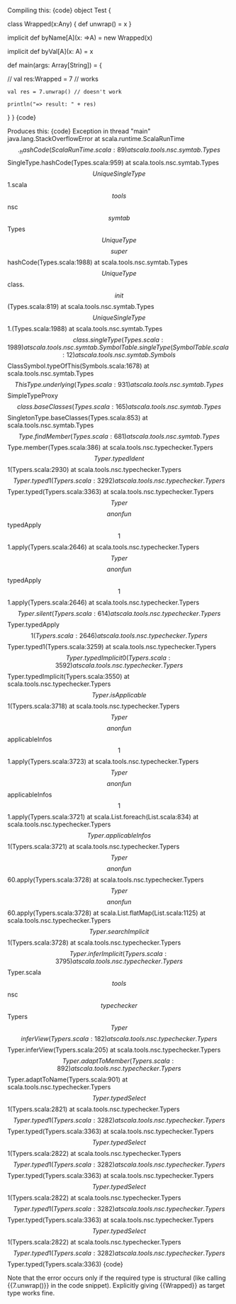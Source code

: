 Compiling this:
{code}
object Test {

  class Wrapped(x:Any) {
    def unwrap() = x
  }

  implicit def byName[A](x: =>A) = new Wrapped(x)

  implicit def byVal[A](x: A) = x
  
  def main(args: Array[String]) = {

//    val res:Wrapped = 7 // works

    val res = 7.unwrap() // doesn't work

    println("=> result: " + res)
  }
}
{code}

Produces this:
{code}
Exception in thread "main" java.lang.StackOverflowError
	at scala.runtime.ScalaRunTime$$._hashCode(ScalaRunTime.scala:89)
	at scala.tools.nsc.symtab.Types$$SingleType.hashCode(Types.scala:959)
	at scala.tools.nsc.symtab.Types$$UniqueSingleType$$1.scala$$tools$$nsc$$symtab$$Types$$UniqueType$$$$super$$hashCode(Types.scala:1988)
	at scala.tools.nsc.symtab.Types$$UniqueType$$class.$$init$$(Types.scala:819)
	at scala.tools.nsc.symtab.Types$$UniqueSingleType$$1.<init>(Types.scala:1988)
	at scala.tools.nsc.symtab.Types$$class.singleType(Types.scala:1989)
	at scala.tools.nsc.symtab.SymbolTable.singleType(SymbolTable.scala:12)
	at scala.tools.nsc.symtab.Symbols$$ClassSymbol.typeOfThis(Symbols.scala:1678)
	at scala.tools.nsc.symtab.Types$$ThisType.underlying(Types.scala:931)
	at scala.tools.nsc.symtab.Types$$SimpleTypeProxy$$class.baseClasses(Types.scala:165)
	at scala.tools.nsc.symtab.Types$$SingletonType.baseClasses(Types.scala:853)
	at scala.tools.nsc.symtab.Types$$Type.findMember(Types.scala:681)
	at scala.tools.nsc.symtab.Types$$Type.member(Types.scala:386)
	at scala.tools.nsc.typechecker.Typers$$Typer.typedIdent$$1(Typers.scala:2930)
	at scala.tools.nsc.typechecker.Typers$$Typer.typed1(Typers.scala:3292)
	at scala.tools.nsc.typechecker.Typers$$Typer.typed(Typers.scala:3363)
	at scala.tools.nsc.typechecker.Typers$$Typer$$$$anonfun$$typedApply$$1$$1.apply(Typers.scala:2646)
	at scala.tools.nsc.typechecker.Typers$$Typer$$$$anonfun$$typedApply$$1$$1.apply(Typers.scala:2646)
	at scala.tools.nsc.typechecker.Typers$$Typer.silent(Typers.scala:614)
	at scala.tools.nsc.typechecker.Typers$$Typer.typedApply$$1(Typers.scala:2646)
	at scala.tools.nsc.typechecker.Typers$$Typer.typed1(Typers.scala:3259)
	at scala.tools.nsc.typechecker.Typers$$Typer.typedImplicit0(Typers.scala:3592)
	at scala.tools.nsc.typechecker.Typers$$Typer.typedImplicit(Typers.scala:3550)
	at scala.tools.nsc.typechecker.Typers$$Typer.isApplicable$$1(Typers.scala:3718)
	at scala.tools.nsc.typechecker.Typers$$Typer$$$$anonfun$$applicableInfos$$1$$1.apply(Typers.scala:3723)
	at scala.tools.nsc.typechecker.Typers$$Typer$$$$anonfun$$applicableInfos$$1$$1.apply(Typers.scala:3721)
	at scala.List.foreach(List.scala:834)
	at scala.tools.nsc.typechecker.Typers$$Typer.applicableInfos$$1(Typers.scala:3721)
	at scala.tools.nsc.typechecker.Typers$$Typer$$$$anonfun$$60.apply(Typers.scala:3728)
	at scala.tools.nsc.typechecker.Typers$$Typer$$$$anonfun$$60.apply(Typers.scala:3728)
	at scala.List.flatMap(List.scala:1125)
	at scala.tools.nsc.typechecker.Typers$$Typer.searchImplicit$$1(Typers.scala:3728)
	at scala.tools.nsc.typechecker.Typers$$Typer.inferImplicit(Typers.scala:3795)
	at scala.tools.nsc.typechecker.Typers$$Typer.scala$$tools$$nsc$$typechecker$$Typers$$Typer$$$$inferView(Typers.scala:182)
	at scala.tools.nsc.typechecker.Typers$$Typer.inferView(Typers.scala:205)
	at scala.tools.nsc.typechecker.Typers$$Typer.adaptToMember(Typers.scala:892)
	at scala.tools.nsc.typechecker.Typers$$Typer.adaptToName(Typers.scala:901)
	at scala.tools.nsc.typechecker.Typers$$Typer.typedSelect$$1(Typers.scala:2821)
	at scala.tools.nsc.typechecker.Typers$$Typer.typed1(Typers.scala:3282)
	at scala.tools.nsc.typechecker.Typers$$Typer.typed(Typers.scala:3363)
	at scala.tools.nsc.typechecker.Typers$$Typer.typedSelect$$1(Typers.scala:2822)
	at scala.tools.nsc.typechecker.Typers$$Typer.typed1(Typers.scala:3282)
	at scala.tools.nsc.typechecker.Typers$$Typer.typed(Typers.scala:3363)
	at scala.tools.nsc.typechecker.Typers$$Typer.typedSelect$$1(Typers.scala:2822)
	at scala.tools.nsc.typechecker.Typers$$Typer.typed1(Typers.scala:3282)
	at scala.tools.nsc.typechecker.Typers$$Typer.typed(Typers.scala:3363)
	at scala.tools.nsc.typechecker.Typers$$Typer.typedSelect$$1(Typers.scala:2822)
	at scala.tools.nsc.typechecker.Typers$$Typer.typed1(Typers.scala:3282)
	at scala.tools.nsc.typechecker.Typers$$Typer.typed(Typers.scala:3363)
{code}

Note that the error occurs only if the required type is structural (like calling {{7.unwrap()}} in the code snippet). Explicitly giving {{Wrapped}} as target type works fine.

